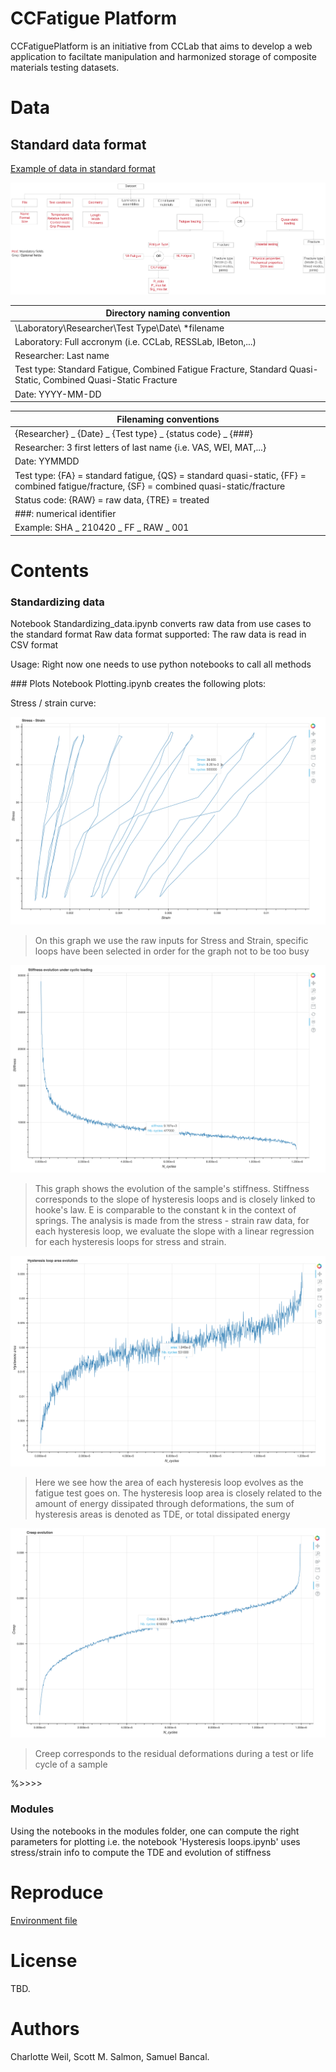 # CCFatigue Platform

CCFatiguePlatform is an initiative from CCLab that aims to develop a web application to faciltate manipulation and harmonized storage of composite materials testing datasets. 

# Data
## Standard data format
[Example of data in standard format](https://drive.google.com/file/d/1-SuUHPbW-xFr65yqVIbrqHl1vb4ejMzo/view?usp=sharing "Shayan's data in standard format")




![Metadata Scheme](Images/metadata-scheme.png "Metadata Scheme")


|Directory naming convention|
|---------------------------|
|\Laboratory\Researcher\Test Type\Date\ *filename
|Laboratory: Full accronym (i.e. CCLab, RESSLab, IBeton,...)
|Researcher: Last name
|Test type: Standard Fatigue, Combined Fatigue Fracture, Standard Quasi-Static, Combined Quasi-Static Fracture
|Date: YYYY-MM-DD


|Filenaming conventions|
|-----------------------|
|{Researcher} _ {Date} _ {Test type} _ {status code} _ {###}|
|Researcher: 3 first letters of last name {i.e. VAS, WEI, MAT,...}
|Date: YYMMDD
|Test type: {FA} = standard fatigue, {QS} = standard quasi-static, {FF} = combined fatigue/fracture, {SF} = combined quasi-static/fracture
|Status code: {RAW} = raw data, {TRE} = treated
|###: numerical identifier
|Example: SHA _ 210420 _ FF _ RAW _ 001

# Contents

### Standardizing data
Notebook Standardizing_data.ipynb converts raw data from use cases to the standard format
Raw data format supported: The raw data is read in CSV format

Usage: Right now one needs to use python notebooks to call all methods

### Plots
Notebook Plotting.ipynb creates the following plots:

Stress / strain curve:

![Stress - Strain](Images/stress-strain.png "Stress - Strain")
>On this graph we use the raw inputs for Stress and Strain, specific loops have been selected in order for the graph not to be too busy

![Stiffness Evolution](Images/stiffness-evolution.png "Stiffness evolution")
>This graph shows the evolution of the sample's stiffness. Stiffness corresponds to the slope of hysteresis loops and is closely linked to hooke's law. E is comparable to the constant k in the context of springs. The analysis is made from the stress - strain raw data, for each hysteresis loop, we evaluate the slope with a linear regression for each hysteresis loops for stress and strain.

![Hysteresis area evolution](Images/hysteresis-area.png "Hysteresis area evolution")
>Here we see how the area of each hysteresis loop evolves as the fatigue test goes on. The hysteresis loop area is closely related to the amount of energy dissipated through deformations, the sum of hysteresis areas is denoted as TDE, or total dissipated energy

![Creep evolution](Images/creep-evolution.png "Creep evolution")
>Creep corresponds to the residual deformations during a test or life cycle of a sample

%>>>> 

### Modules
Using the notebooks in the modules folder, one can compute the right parameters for plotting i.e. the notebook 'Hysteresis loops.ipynb' uses stress/strain info to compute the TDE and evolution of stiffness


# Reproduce

[Environment file](environment.yml "Environment file")

# License
TBD.

# Authors
Charlotte Weil, Scott M. Salmon, Samuel Bancal.
